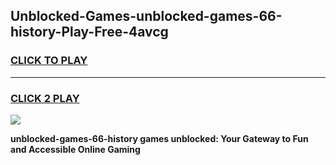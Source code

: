
## Unblocked-Games-unblocked-games-66-history-Play-Free-4avcg
<h3>
<a href="https://premium76.site?title=unblocked-games-66-history&ref=17A">CLICK TO PLAY</a></h3>
<hr>

<h3>
<a href="https://premium76.site?title=unblocked-games-66-history&ref=17A">CLICK 2 PLAY</a>
  
</h3>

<a href="https://premium76.site?title=unblocked-games-66-history&ref=17A"><img src="https://clearcache.store/games.png"></a>


**unblocked-games-66-history games unblocked: Your Gateway to Fun and Accessible Online Gaming**
